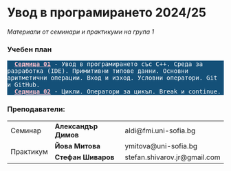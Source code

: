 # Увод в програмирането 2024/25

_Материали от семинари и практикуми на група 1_

### Учебен план

<pre style="white-space: pre-wrap; word-wrap: break-word; max-width: 100%; overflow-x: hidden; background-color: #145078; color: #fff;">
  <a style="color: pink; font-weight: bold;" href="https://github.com/StefanShivarov/introduction-to-programming-fmi-2024-25/tree/main/Week%2001">Седмица 01</a> - Увод в програмирането със C++. Среда за разработка (IDE). Примитивни типове данни. Основни аритметични операции. Вход и изход. Условни оператори. Git и GitHub.
  <a style="color: pink; font-weight: bold;" href="https://github.com/StefanShivarov/introduction-to-programming-fmi-2024-25/tree/main/Week%2002">Седмица 02</a> - Цикли. Оператори за цикъл. Break и continue.
</pre>

### Преподаватели:

<table style="width:100%;" >
  <tr>
    <td>Семинар</td>
    <td style="font-weight: bold">Александър Димов</td>
    <td>aldi@fmi.uni-sofia.bg</td>
  </tr>
  <tr>
    <td rowspan="2">Практикум</td>
    <td style="font-weight: bold">Йова Митова</td>
    <td>ymitova@uni-sofia.bg
</td>
  </tr>
  <tr>
    <td style="font-weight: bold">Стефан Шиваров</td>
    <td>stefan.shivarov.jr@gmail.com</td>
  </tr>
</table>
